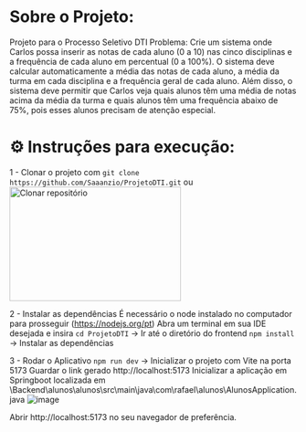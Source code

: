 # Sobre o Projeto:
Projeto para o Processo Seletivo DTI
Problema:
Crie um sistema onde Carlos possa inserir as notas
de cada aluno (0 a 10) nas cinco disciplinas e a
frequência de cada aluno em percentual (0 a 100%). O
sistema deve calcular automaticamente a média das
notas de cada aluno, a média da turma em cada
disciplina e a frequência geral de cada aluno.
Além disso, o sistema deve permitir que Carlos veja
quais alunos têm uma média de notas acima da
média da turma e quais alunos têm uma frequência
abaixo de 75%, pois esses alunos precisam de atenção
especial.

# ⚙️ Instruções para execução:
1 - Clonar o projeto com ```git clone https://github.com/Saaanzio/ProjetoDTI.git```
ou
<img src="https://github.com/user-attachments/assets/b3c91e6c-7a67-4f90-90a1-93d0f7234830" width="300" height="200" alt="Clonar repositório">

2 - Instalar as dependências
É necessário o node instalado no computador para prosseguir (https://nodejs.org/pt)
Abra um terminal em sua IDE desejada e insira
```cd ProjetoDTI``` -> Ir até o diretório do frontend
```npm install``` -> Instalar as dependências

3 - Rodar o Aplicativo
```npm run dev``` -> Inicializar o projeto com Vite na porta 5173
Guardar o link gerado http://localhost:5173
Inicializar a aplicação em Springboot localizada em \Backend\alunos\alunos\src\main\java\com\rafael\alunos\AlunosApplication.java
![image](https://github.com/user-attachments/assets/58a89195-8c33-4c24-b4f8-9c17a2a9c50a)

Abrir http://localhost:5173 no seu navegador de preferência.


